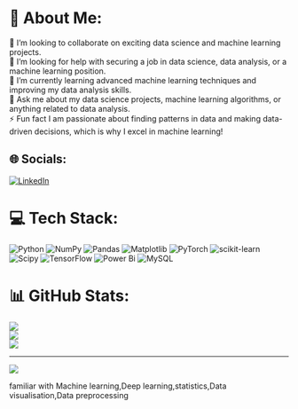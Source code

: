 # 💫 About Me:
👯 I’m looking to collaborate on exciting data science and machine learning projects.<br>🤝 I’m looking for help with securing a job in data science, data analysis, or a machine learning position.<br>🌱 I’m currently learning advanced machine learning techniques and improving my data analysis skills.<br>💬 Ask me about my data science projects, machine learning algorithms, or anything related to data analysis.<br>⚡ Fun fact I am passionate about finding patterns in data and making data-driven decisions, which is why I excel in machine learning!


## 🌐 Socials:
[![LinkedIn](https://img.shields.io/badge/LinkedIn-%230077B5.svg?logo=linkedin&logoColor=white)](https://linkedin.com/in/www.linkedin.com/in/deekshithak120) 

# 💻 Tech Stack:
![Python](https://img.shields.io/badge/python-3670A0?style=for-the-badge&logo=python&logoColor=ffdd54) ![NumPy](https://img.shields.io/badge/numpy-%23013243.svg?style=for-the-badge&logo=numpy&logoColor=white) ![Pandas](https://img.shields.io/badge/pandas-%23150458.svg?style=for-the-badge&logo=pandas&logoColor=white) ![Matplotlib](https://img.shields.io/badge/Matplotlib-%23ffffff.svg?style=for-the-badge&logo=Matplotlib&logoColor=black) ![PyTorch](https://img.shields.io/badge/PyTorch-%23EE4C2C.svg?style=for-the-badge&logo=PyTorch&logoColor=white) ![scikit-learn](https://img.shields.io/badge/scikit--learn-%23F7931E.svg?style=for-the-badge&logo=scikit-learn&logoColor=white) ![Scipy](https://img.shields.io/badge/SciPy-%230C55A5.svg?style=for-the-badge&logo=scipy&logoColor=%white) ![TensorFlow](https://img.shields.io/badge/TensorFlow-%23FF6F00.svg?style=for-the-badge&logo=TensorFlow&logoColor=white) ![Power Bi](https://img.shields.io/badge/power_bi-F2C811?style=for-the-badge&logo=powerbi&logoColor=black) ![MySQL](https://img.shields.io/badge/mysql-4479A1.svg?style=for-the-badge&logo=mysql&logoColor=white)
# 📊 GitHub Stats:
![](https://github-readme-stats.vercel.app/api?username=Kdeekshitha&theme=dark&hide_border=false&include_all_commits=false&count_private=false)<br/>
![](https://github-readme-streak-stats.herokuapp.com/?user=Kdeekshitha&theme=dark&hide_border=false)<br/>
![](https://github-readme-stats.vercel.app/api/top-langs/?username=Kdeekshitha&theme=dark&hide_border=false&include_all_commits=false&count_private=false&layout=compact)

---
[![](https://visitcount.itsvg.in/api?id=Kdeekshitha&icon=0&color=0)](https://visitcount.itsvg.in)

<!-- Proudly created with GPRM ( https://gprm.itsvg.in ) -->
familiar with Machine learning,Deep learning,statistics,Data visualisation,Data preprocessing
